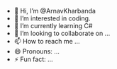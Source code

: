 - 👋 Hi, I’m @ArnavKharbanda
- 👀 I’m interested in coding.
- 🌱 I’m currently learning C#
- 💞️ I’m looking to collaborate on ...
- 📫 How to reach me ...
- 😄 Pronouns: ...
- ⚡ Fun fact: ...

<!---
ArnavKharbanda/ArnavKharbanda is a ✨ special ✨ repository because its `README.md` (this file) appears on your GitHub profile.
You can click the Preview link to take a look at your changes.
--->

